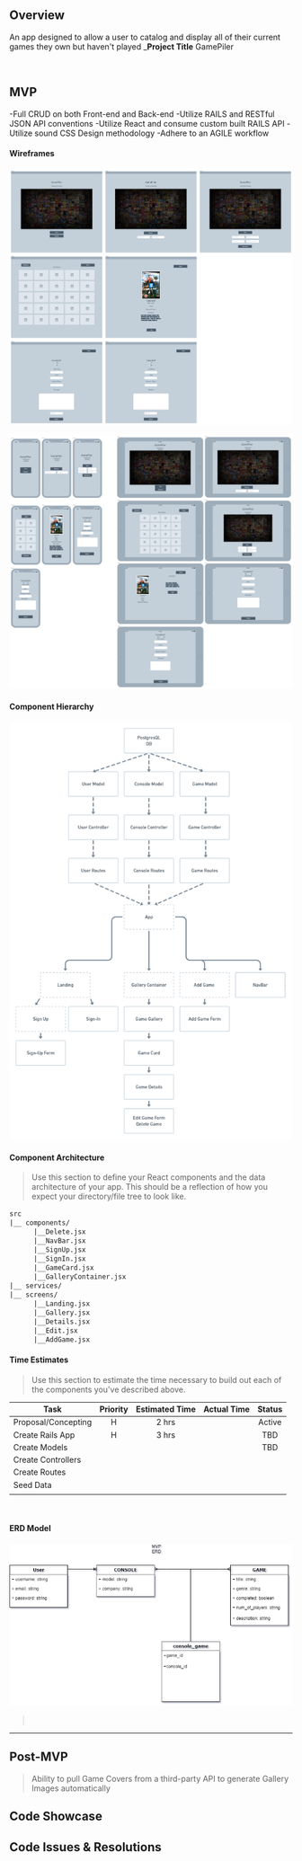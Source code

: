 <br>

## Overview

An app designed to allow a user to catalog and display all of their current games they own but haven't played
\_**Project Title**
GamePiler

<br>

## MVP

-Full CRUD on both Front-end and Back-end
-Utilize RAILS and RESTful JSON API conventions
-Utilize React and consume custom built RAILS API
-Utilize sound CSS Design methodology
-Adhere to an AGILE workflow
<br>

#### Wireframes

![wireframes](https://raw.githubusercontent.com/GundamMerlin/GamePiler/ba1396d5880dfd186961d3921d5ffe1ea2d8a685/assets/Wireframe.png)

![moblile_tablet](https://raw.githubusercontent.com/GundamMerlin/GamePiler/ba1396d5880dfd186961d3921d5ffe1ea2d8a685/assets/Wireframe_Mobile_Tablet.png)

#### Component Hierarchy

![hierarchy](https://raw.githubusercontent.com/GundamMerlin/GamePiler/main/assets/Hierarchy.png)

#### Component Architecture

> Use this section to define your React components and the data architecture of your app. This should be a reflection of how you expect your directory/file tree to look like.

```structure
src
|__ components/
      |__Delete.jsx
      |__NavBar.jsx
      |__SignUp.jsx
      |__SignIn.jsx
      |__GameCard.jsx
      |__GalleryContainer.jsx
|__ services/
|__ screens/
      |__Landing.jsx
      |__Gallery.jsx
      |__Details.jsx
      |__Edit.jsx
      |__AddGame.jsx

```

#### Time Estimates

> Use this section to estimate the time necessary to build out each of the components you've described above.

| Task                | Priority | Estimated Time | Actual Time | Status |
| ------------------- | :------: | :------------: | :---------: | :----: |
| Proposal/Concepting |    H     |     2 hrs      |             | Active |
| Create Rails App    |    H     |     3 hrs      |             |  TBD   |
| Create Models       |          |                |             |  TBD   |
| Create Controllers  |          |                |             |        |
| Create Routes       |          |                |             |        |
| Seed Data           |          |                |             |        |
|                     |          |                |             |        |

<br>

#### ERD Model

![hierarchy](https://github.com/GundamMerlin/GamePiler/blob/main/assets/GamePiler_ERD.png)

> <br>

---

## Post-MVP

> Ability to pull Game Covers from a third-party API to generate Gallery Images automatically

## Code Showcase

>

## Code Issues & Resolutions

>
